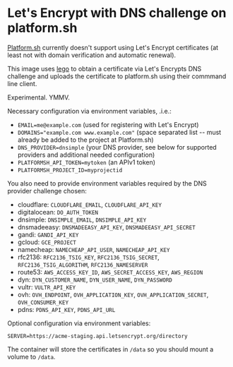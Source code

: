 # Let's Encrypt with DNS challenge on platform.sh

[Platform.sh](https://platform.sh) currently doesn't support using
Let's Encrypt certificates (at least not with domain verification and
automatic renewal).

This image uses [lego](https://github.com/xenolf/lego) to obtain a
certificate via Let's Encrypts DNS challenge and uploads the
certificate to platform.sh using their commmand line client.

Experimental. YMMV.

Necessary configuration via environment variables, .i.e.:

 * `EMAIL=me@example.com` (used for registering with Let's Encrypt)
 * `DOMAINS="example.com www.example.com"` (space separated list --
   must already be added to the project at Platform.sh)
 * `DNS_PROVIDER=dnsimple` (your DNS provider, see below for supported
   providers and additional needed configuration)
 * `PLATFORMSH_API_TOKEN=mytoken` (an APIv1 token)
 * `PLATFORMSH_PROJECT_ID=myprojectid`


You also need to provide environment variables required by the DNS provider challenge chosen:

 * cloudflare: `CLOUDFLARE_EMAIL`, `CLOUDFLARE_API_KEY`
 * digitalocean: `DO_AUTH_TOKEN`
 * dnsimple: `DNSIMPLE_EMAIL`, `DNSIMPLE_API_KEY`
 * dnsmadeeasy:	`DNSMADEEASY_API_KEY`, `DNSMADEEASY_API_SECRET`
 * gandi: `GANDI_API_KEY`
 * gcloud: `GCE_PROJECT`
 * namecheap: `NAMECHEAP_API_USER`, `NAMECHEAP_API_KEY`
 * rfc2136:	`RFC2136_TSIG_KEY`, `RFC2136_TSIG_SECRET`, `RFC2136_TSIG_ALGORITHM`, `RFC2136_NAMESERVER`
 * route53:	`AWS_ACCESS_KEY_ID`, `AWS_SECRET_ACCESS_KEY`, `AWS_REGION`
 * dyn: `DYN_CUSTOMER_NAME`, `DYN_USER_NAME`, `DYN_PASSWORD`
 * vultr: `VULTR_API_KEY`
 * ovh: `OVH_ENDPOINT`, `OVH_APPLICATION_KEY`, `OVH_APPLICATION_SECRET`, `OVH_CONSUMER_KEY`
 * pdns: `PDNS_API_KEY`, `PDNS_API_URL`

Optional configuration via environment variables:

```
SERVER=https://acme-staging.api.letsencrypt.org/directory
```

The container will store the certificates in `/data` so you should
mount a volume to `/data`.

